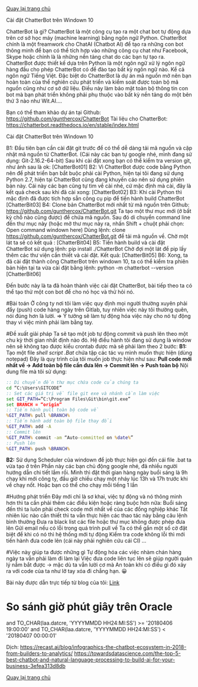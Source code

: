 [Quay lại trang chủ](https://phamkhactuy.github.io/tuypk.github.io/index.html)

Cài đặt ChatterBot trên Windown 10

ChatterBot là gì?
ChatterBot là một công cụ tạo ra một chat bot tự động dựa trên cơ sở học máy (machine learning) bằng ngôn ngữ Python. ChatterBot chính là một freamwork cho ChatAI (Chatbot AI) để tạo ra những con bot thông minh để bạn có thể tích hợp vào những công cụ chat như Facebook, Skype hoặc chính là là những nền tảng chat do các bạn tự tạo ra. ChatterBot được thiết kế dựa trên Python là một ngôn ngữ xử lý ngôn ngữ hàng đầu cho phép ChatterBot có để đào tạo bất kỳ ngôn ngữ nào. Kể cả ngôn ngữ Tiếng Việt.
Đặc biệt do ChatterBot là dự án mã nguồn mở nên bạn hoàn toàn của thể nghiên cứu phát triển và kiểm soát được toàn bộ mã nguồn cũng như cơ sở dữ liệu. Điều này làm bảo mật toàn bộ thông tin con bot mà bạn phát triển không phải phụ thuộc vào bất kỳ nền tảng do một bên thứ 3 nào như Wit.AI....

Bạn có thể tham khảo dự án tại Github: https://github.com/gunthercox/ChatterBot
Tài liệu cho ChatterBot: https://chatterbot.readthedocs.io/en/stable/index.html

Cài đặt ChatterBot trên Windown 10

B1: Đầu tiên bạn cần cài đặt git trước để có thể dễ dàng tải mã nguồn và cập nhật mã nguồn từ ChatterBot. (Cái này các bạn tự google nhé, mình đang sử dụng: Git-2.16.2-64-bit)
Sau khi cài đặt xong bạn có thể kiểm tra version git, như ảnh sau là ok:
[ChatterBot01]
B2: Vì ChatterBot được code bằng Python nên để phát triển bạn bắt buộc phải cài Python, hiện tại tôi đang sử dụng Python 2.7, hiện tại ChatterBot cũng đang khuyến cáo nên sử dụng phiên bản này.
Cái này các bạn cũng tự tìm về cài nhé, cứ mặc định mà cài, đây là kết quả check sau khi đã cài xong:
[ChatterBot02]
B3: Khi cài Python thì mặc định đã được tích hợp sẵn công cụ pip để tiến hành build ChatterBot
[ChatterBit03]
B4: Clone bản ChatterBot mới nhất từ mã nguồn trên Github: https://github.com/gunthercox/ChatterBot.git
Ta tạo một thư mục mới (ở bất kỳ chỗ nào cũng được) để chứa mã nguồn.
Sau đó di chuyển command line đến thư mục này (hoặc mở thư mục này ra, nhấn Shift + chuột phải chọn: Open command windown here)
Dùng lệnh: clone https://github.com/gunthercox/ChatterBot.git để tải mã nguồn về.
Chờ một lát ta sẽ có kết quả :
[ChatterBit04]
B5: Tiến hành build và cài đặt ChatterBot sử dụng lệnh: pip install ./ChatterBot
Chờ đợi một lát để pip lấy thêm các thư viện cần thiết và cài đặt. Kết quả:
[ChatterBit05]
B6: Xong, ta đã cài đặt thành công ChatterBot trên windown 10, ta có thể kiểm tra phiên bản hiện tại ta vừa cài đặt bằng lệnh: python -m chatterbot --version
[ChatterBit06]

Đến bước này là ta đã hoàn thành việc cài đặt ChatterBot, bài tiếp theo ta có thể tạo thử một con bot để cho nó học và thử hỏi nó.






#Bài toán
Ở công ty nơi tôi làm việc quy định mọi người thường xuyên phải đẩy (push) code hàng ngày trên Gitlab, tuy nhiên việc này tôi thường quên, nói đúng hơn là lười.
=> Ý tưởng sẽ làm tự động hóa việc này cho nó tự động thay vì việc mình phải làm bằng tay.

 #Đề xuất giải pháp
Ta sẽ tạo một job tự động commit và push lên theo một chu kỳ thời gian nhất định nào đó.
Hệ điều hành tôi đang sử dụng là window nên sẽ không tạo được kiểu crontab được mà sẽ phải làm theo 2 bước:
**B1:** Tạo một file *shell script .Bat* chứa tập các tác vụ mình muốn thực hiện (dùng notepad)
Đây là quy trình của tôi muốn job thực hiện như sau: **Pull code mới nhất về -> Add toàn bộ file cần đưa lên -> Commit lên -> Push toàn bộ**
Nội dung file mà tôi sử dụng:

```auto_commit.bat
:: Di chuyển đến thư mục chứa code của chúng ta
cd “C:\Users\GITCODE” 
:: Set các giá trị về file git exe và nhánh cần làm việc
set GIT_PATH=”C:\Program Files\Git\bin\git.exe”
set BRANCH = “origin”
:: Tiến hành pull toàn bộ code về
%GIT_PATH% pull %BRANCH%
:: Tiến hành add toàn bộ file thay đổi
%GIT_PATH% add -A
:: Commit lên
%GIT_PATH% commit -am “Auto-committed on %date%”
:: Push lên
%GIT_PATH% push %BRANCH%
```

**B2:** Sử dụng Scheduler của windown để job thực hiện gọi đến cái file .bat ta vừa tạo ở trên
Phần này các bạn chủ động google nhé, đã nhiều người hướng dẫn chi tiết lắm rồi. Mình thì đặt thời gian hàng ngày buổi sáng là 9h chạy khi mới công ty, đầu giờ chiều chạy một nháy lúc 13h và 17h trước khi về chạy nốt. Hoặc bạn có thể cho chạy mỗi tiếng 1 lần

#Hướng phát triển
Đây mới chỉ là sơ khai, việc tự động và nó thông minh hơn thì ta cần phải thêm các điều kiện hoặc ràng buộc hơn nữa:
Buổi sáng đến thì ta luôn phải check code mới nhất về của các đồng nghiệp khác
Tất nhiên lúc nào cần thiết thì ta vẫn thực hiện các thao tác này bằng câu lệnh bình thường
Đưa ra black list các file hoặc thư mục không được phép đưa lên
Gửi email nếu có lỗi trong quá trình pull về
Ta có thể gắn một số cờ đặt biệt để khi có nó thì hệ thống mới tự động
Kiểm tra code không lỗi thì mới tiến hành đưa code lên (cái này phải nghiên cứu cái CI)
…

#Việc này giúp ta được những gì
Tự động hóa các việc nhàm chán hàng ngày ta vẫn phải làm đi làm lại
Việc đưa code liên tục lên sẽ giúp người quản lý nắm bắt được -> mặc dù ta vẫn lười cơ mà
An toàn khi có điều gì đó xảy ra với code của ta như lỡ tay xóa đi chẳng hạn. 😀

Bài này được dẫn trực tiếp từ blog của tôi: [Link](http://tukyonline.com/posts/2018/03/15/tu-dong-hoa-viec-commit-va-push-code-len-server/)

# So sánh giờ phút giây trên Oracle
and  TO_CHAR(laa.datcre, 'YYYYMMDD HH24:MI:SS') >= '20180406 19:00:00' 
and  TO_CHAR(laa.datcre, 'YYYYMMDD HH24:MI:SS') < '20180407 00:00:01' 



Dịch: https://recast.ai/blog/infographics-the-chatbot-ecosystem-in-2018-from-builders-to-analytics/
https://towardsdatascience.com/the-top-5-best-chatbot-and-natural-language-processing-to-build-ai-for-your-business-3efea313d8db

[Quay lại trang chủ](https://phamkhactuy.github.io/tuypk.github.io/index.html)


